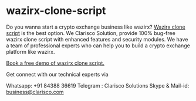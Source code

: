 # wazirx-clone-script
Do you wanna start a crypto exchange business like wazirx? <a href="https://www.clarisco.com/wazirx-clone-script">Wazirx clone script</a> is the best option. We Clarisco Solution, provide 100% bug-free wazirx clone script with enhanced features and security modules. We have a team of professional experts who can help you to build a crypto exchange platform like wazirx.

<a href="https://www.clarisco.com/contact">Book a free demo of wazirx clone script.</a>

Get connect with our technical experts via

Whatsapp:  +91 84388 36619
Telegram : Clarisco Solutions
Skype & Mail-id: business@clarisco.com
